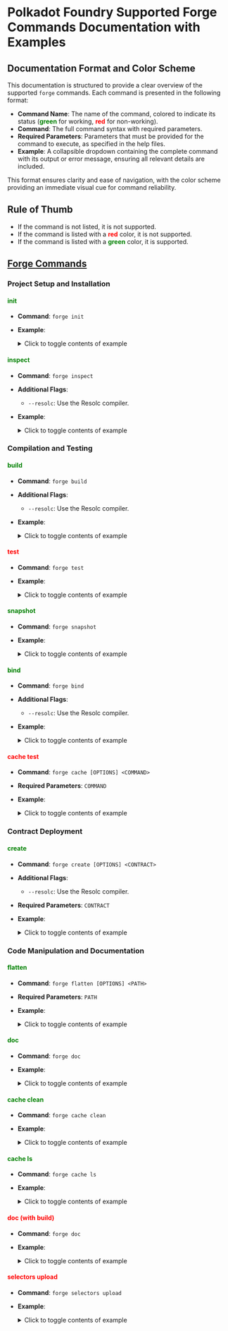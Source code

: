 # Polkadot Foundry Supported Forge Commands Documentation with Examples

## Documentation Format and Color Scheme

This documentation is structured to provide a clear overview of the supported `forge` commands. Each command is presented in the following format:

- **Command Name**: The name of the command, colored to indicate its status (**<span style="color: green;">green</span>** for working, **<span style="color: red;">red</span>** for non-working).
- **Command**: The full command syntax with required parameters.
- **Required Parameters**: Parameters that must be provided for the command to execute, as specified in the help files.
- **Example**: A collapsible dropdown containing the complete command with its output or error message, ensuring all relevant details are included.

This format ensures clarity and ease of navigation, with the color scheme providing an immediate visual cue for command reliability.

## Rule of Thumb

- If the command is not listed, it is not supported.
- If the command is listed with a **<span style="color: red;">red</span>** color, it is not supported.
- If the command is listed with a **<span style="color: green;">green</span>** color, it is supported.

## [Forge Commands](https://github.com/paritytech/foundry-polkadot/issues/54)

### Project Setup and Installation

#### <span style="color: green;">init</span>
- **Command**: `forge init`
- **Example**:
  <details>
  <summary>Click to toggle contents of example</summary>

  ```bash
  > forge init
  Initializing /home/ec2-user/test-foundry/example...
  Installing forge-std in /home/ec2-user/test-foundry/example/lib/forge-std (url: Some("https://github.com/foundry-rs/forge-std"), tag: None)
  Cloning into '/home/ec2-user/test-foundry/example/lib/forge-std'...
  remote: Enumerating objects: 2111, done.
  remote: Counting objects: 100% (1042/1042), done.
  remote: Compressing objects: 100% (150/150), done.
  remote: Total 2111 (delta 955), reused 904 (delta 892), pack-reused 1069 (from 1)
  Receiving objects: 100% (2111/2111), 680.96 KiB | 17.92 MiB/s, done.
  Resolving deltas: 100% (1431/1431), done.
      Installed forge-std v1.9.7
      Initialized forge project
  ```
  </details>

#### <span style="color: green;">inspect</span>
- **Command**: `forge inspect`
- **Additional Flags**:
  - `--resolc`: Use the Resolc compiler.
- **Example**:
  <details>
  <summary>Click to toggle contents of example</summary>

  ```bash
  > forge inspect Counter storage --resolc
  ```
  </details>

### Compilation and Testing

#### <span style="color: green;">build</span>
- **Command**: `forge build`
- **Additional Flags**:
  - `--resolc`: Use the Resolc compiler.
- **Example**:
  <details>
  <summary>Click to toggle contents of example</summary>

  ```bash
  > forge build --resolc
  [⠊] Compiling...
  No files changed, compilation skipped
  ```
  </details>

#### <span style="color: red;">test</span>
- **Command**: `forge test`
- **Example**:
  <details>
  <summary>Click to toggle contents of example</summary>

  ```bash
  > forge test
  [⠊] Compiling...
  Compiler run successful with warnings:
  Warning: Warning: Your code or one of its dependencies uses the 'extcodesize' instruction, which is
  usually needed in the following cases:
    1. To detect whether an address belongs to a smart contract.
    2. To detect whether the deploy code execution has finished.
  Polkadot comes with native account abstraction support (so smart contracts are just accounts
  coverned by code), and you should avoid differentiating between contracts and non-contract
  addresses.
  --> lib/forge-std/src/StdCheats.sol
  Warning: Warning: Your code or one of its dependencies uses the 'extcodesize' instruction, which is
  usually needed in the following cases:
    1. To detect whether an address belongs to a smart contract.
    2. To detect whether the deploy code execution has finished.
  Polkadot comes with native account abstraction support (so smart contracts are just accounts
  coverned by code), and you should avoid differentiating between contracts and non-contract
  addresses.
  --> lib/forge-std/src/StdCheats.sol
  Warning: Warning: Your code or one of its dependencies uses the 'extcodesize' instruction, which is
  usually needed in the following cases:
    1. To detect whether an address belongs to a smart contract.
    2. To detect whether the deploy code execution has finished.
  Polkadot comes with native account abstraction support (so smart contracts are just accounts
  coverned by code), and you should avoid differentiating between contracts and non-contract
  addresses.
  --> lib/forge-std/src/StdUtils.sol

  Ran 1 test for test/Counter.t.sol:CounterTest
  [FAIL: EvmError: StackUnderflow] constructor() (gas: 0)
  Suite result: FAILED. 0 passed; 1 failed; 0 skipped; finished in 4.52ms (0.00ns CPU time)

  Ran 1 test suite in 118.49ms (4.52ms CPU time): 0 tests passed, 1 failed, 0 skipped (1 total tests)

  Failing tests:
  Encountered 1 failing test in test/Counter.t.sol:CounterTest
  [FAIL: EvmError: StackUnderflow] constructor() (gas: 0)

  Encountered a total of 1 failing tests, 0 tests succeeded
  ```
  </details>

#### <span style="color: green;">snapshot</span>
- **Command**: `forge snapshot`
- **Example**:
  <details>
  <summary>Click to toggle contents of example</summary>

  ```bash
  > forge snapshot
  [⠊] Compiling...
  No files changed, compilation skipped

  Ran 2 tests for test/Counter.t.sol:CounterTest
  [PASS] testFuzz_SetNumber(uint256) (runs: 256, μ: 32043, ~: 32354)
  [PASS] test_Increment() (gas: 31851)
  Suite result: ok. 2 passed; 0 failed; 0 skipped; finished in 8.42ms (8.15ms CPU time)

  Ran 1 test suite in 13.88ms (8.42ms CPU time): 2 tests passed, 0 failed, 0 skipped (2 total tests)
  ```
  </details>

#### <span style="color: green;">bind</span>
- **Command**: `forge bind`
- **Additional Flags**:
  - `--resolc`: Use the Resolc compiler.
- **Example**:
  <details>
  <summary>Click to toggle contents of example</summary>

  ```bash
  > forge bind --resolc
  [⠒] Compiling...
  Compiler run successful!
  Generating bindings for 2 contracts
  Bindings have been generated to /home/ec2-user/test-foundry/out/bindings
  ```
  </details>

#### <span style="color: red;">cache test</span>
- **Command**: `forge cache [OPTIONS] <COMMAND>`
- **Required Parameters**: `COMMAND`
- **Example**:
  <details>
  <summary>Click to toggle contents of example</summary>

  ```bash
  > forge cache test
  error: unrecognized subcommand 'test'

  Usage: forge cache [OPTIONS] <COMMAND>

  For more information, try '--help'.
  ```
  </details>

### Contract Deployment

#### <span style="color: green;">create</span>
- **Command**: `forge create [OPTIONS] <CONTRACT>`
- **Additional Flags**:
  - `--resolc`: Use the Resolc compiler.
- **Required Parameters**: `CONTRACT`
- **Example**:
  <details>
  <summary>Click to toggle contents of example</summary>

  ```bash
  > forge create Counter --resolc --rpc-url https://westend-asset-hub-eth-rpc.polkadot.io --private-key 5fb92d6e98884f76de468fa3f6278f8807c48bebc13595d45af5bdc4da702133 --broadcast -vvvvv --constructor-args 5
  [⠊] Compiling...
  No files changed, compilation skipped
  Deployer: 0xf24FF3a9CF04c71Dbc94D0b566f7A27B94566cac
  Deployed to: 0xC88d454A33610f4C73acc367cCAAf98E7Ee78a1b
  Transaction hash: 0xe4c0218c5d934faf4c64e110f5a491aaac92440bc64426a973f78cc06ca22426
  ```
  </details>

### Code Manipulation and Documentation

#### <span style="color: green;">flatten</span>
- **Command**: `forge flatten [OPTIONS] <PATH>`
- **Required Parameters**: `PATH`
- **Example**:
  <details>
  <summary>Click to toggle contents of example</summary>

  ```bash
  > forge flatten src/Counter.sol
  // SPDX-License-Identifier: UNLICENSED
  pragma solidity ^0.8.13;

  // src/Counter.sol

  contract Counter {
      int private count;

      constructor(int _count) {
          count = _count;
      }

      function getCount() public view returns (int) {
          return count;
      }

      function incrementCounter() public {
          count +=1;
      }

      function decrementCounter() public {
          count -=1;
      }
  }
  ```
  </details>

#### <span style="color: green;">doc</span>
- **Command**: `forge doc`
- **Example**:
  <details>
  <summary>Click to toggle contents of example</summary>

  ```bash
  > forge doc
  ```
  </details>

#### <span style="color: green;">cache clean</span>
- **Command**: `forge cache clean`
- **Example**:
  <details>
  <summary>Click to toggle contents of example</summary>

  ```bash
  > forge cache clean
  ```
  </details>

#### <span style="color: green;">cache ls</span>
- **Command**: `forge cache ls`
- **Example**:
  <details>
  <summary>Click to toggle contents of example</summary>

  ```bash
  > forge cache ls
  ```
  </details>

#### <span style="color: red;">doc (with build)</span>
- **Command**: `forge doc`
- **Example**:
  <details>
  <summary>Click to toggle contents of example</summary>

  ```bash
  > forge doc --build --out ./documentation
  Error: prefix not found
  ```
  </details>

#### <span style="color: red;">selectors upload</span>
- **Command**: `forge selectors upload`
- **Example**:
  <details>
  <summary>Click to toggle contents of example</summary>

  ```bash
  > forge upload-selectors Counter
  error: unrecognized subcommand 'upload-selectors'

    tip: some similar subcommands exist: 'se', 'selectors'

  Usage: forge [OPTIONS] <COMMAND>

  For more information, try '--help'.
  ```
  </details>
